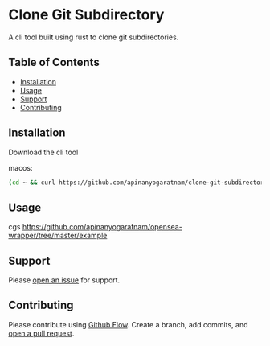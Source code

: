 # Clone Git Subdirectory

A cli tool built using rust to clone git subdirectories.

## Table of Contents

- [Installation](#installation)
- [Usage](#usage)
- [Support](#support)
- [Contributing](#contributing)

## Installation

Download the cli tool

macos:
```sh
(cd ~ && curl https://github.com/apinanyogaratnam/clone-git-subdirectory/raw/main/binaries/cgs --output cgs && chmod +x ./cgs && echo "alias cgs='~/cgs'" >> ~/.zshrc)
```

## Usage

cgs https://github.com/apinanyogaratnam/opensea-wrapper/tree/master/example

## Support

Please [open an issue](https://github.com/apinanyogaratnam/clone-git-subdirectory/issues/new) for support.

## Contributing

Please contribute using [Github Flow](https://guides.github.com/introduction/flow/). Create a branch, add commits, and [open a pull request](https://github.com/apinanyogaratnam/clone-git-subdirectory/).
